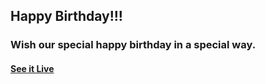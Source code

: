## Happy Birthday!!!

### Wish our special happy birthday in a special way.

#### [See it Live](https://Anonymous0064.github.io/happy-birthday)


